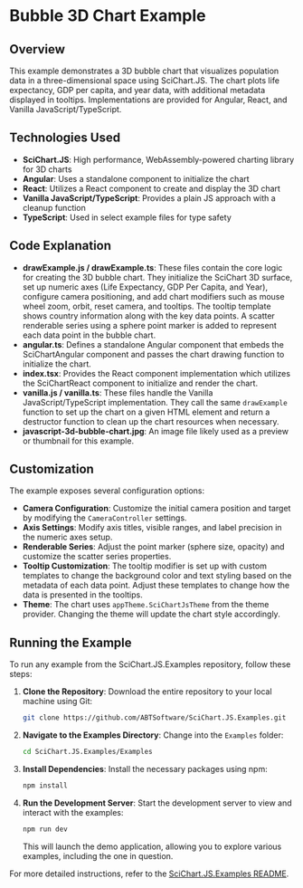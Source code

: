 # Bubble 3D Chart Example

## Overview

This example demonstrates a 3D bubble chart that visualizes population data in a three-dimensional space using SciChart.JS. The chart plots life expectancy, GDP per capita, and year data, with additional metadata displayed in tooltips. Implementations are provided for Angular, React, and Vanilla JavaScript/TypeScript.

## Technologies Used

-   **SciChart.JS**: High performance, WebAssembly-powered charting library for 3D charts
-   **Angular**: Uses a standalone component to initialize the chart
-   **React**: Utilizes a React component to create and display the 3D chart
-   **Vanilla JavaScript/TypeScript**: Provides a plain JS approach with a cleanup function
-   **TypeScript**: Used in select example files for type safety

## Code Explanation

-   **drawExample.js / drawExample.ts**: These files contain the core logic for creating the 3D bubble chart. They initialize the SciChart 3D surface, set up numeric axes (Life Expectancy, GDP Per Capita, and Year), configure camera positioning, and add chart modifiers such as mouse wheel zoom, orbit, reset camera, and tooltips. The tooltip template shows country information along with the key data points. A scatter renderable series using a sphere point marker is added to represent each data point in the bubble chart.
-   **angular.ts**: Defines a standalone Angular component that embeds the SciChartAngular component and passes the chart drawing function to initialize the chart.
-   **index.tsx**: Provides the React component implementation which utilizes the SciChartReact component to initialize and render the chart.
-   **vanilla.js / vanilla.ts**: These files handle the Vanilla JavaScript/TypeScript implementation. They call the same `drawExample` function to set up the chart on a given HTML element and return a destructor function to clean up the chart resources when necessary.
-   **javascript-3d-bubble-chart.jpg**: An image file likely used as a preview or thumbnail for this example.

## Customization

The example exposes several configuration options:

-   **Camera Configuration**: Customize the initial camera position and target by modifying the `CameraController` settings.
-   **Axis Settings**: Modify axis titles, visible ranges, and label precision in the numeric axes setup.
-   **Renderable Series**: Adjust the point marker (sphere size, opacity) and customize the scatter series properties.
-   **Tooltip Customization**: The tooltip modifier is set up with custom templates to change the background color and text styling based on the metadata of each data point. Adjust these templates to change how the data is presented in the tooltips.
-   **Theme**: The chart uses `appTheme.SciChartJsTheme` from the theme provider. Changing the theme will update the chart style accordingly.

## Running the Example

To run any example from the SciChart.JS.Examples repository, follow these steps:

1. **Clone the Repository**: Download the entire repository to your local machine using Git:

    ```bash
    git clone https://github.com/ABTSoftware/SciChart.JS.Examples.git
    ```

2. **Navigate to the Examples Directory**: Change into the `Examples` folder:

    ```bash
    cd SciChart.JS.Examples/Examples
    ```

3. **Install Dependencies**: Install the necessary packages using npm:

    ```bash
    npm install
    ```

4. **Run the Development Server**: Start the development server to view and interact with the examples:

    ```bash
    npm run dev
    ```

    This will launch the demo application, allowing you to explore various examples, including the one in question.

For more detailed instructions, refer to the [SciChart.JS.Examples README](https://github.com/ABTSoftware/SciChart.JS.Examples/blob/master/README.md).
